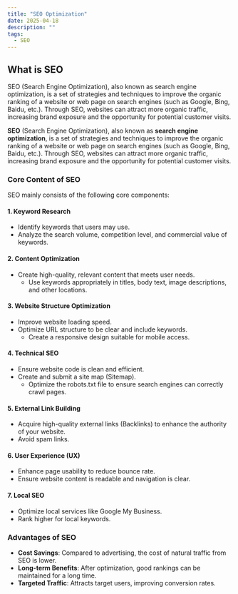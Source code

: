 ```yaml
---
title: "SEO Optimization"
date: 2025-04-18
description: ""
tags:
  - SEO
---
```


## What is SEO

SEO (Search Engine Optimization), also known as search engine optimization, is a set of strategies and techniques to improve the organic ranking of a website or web page on search engines (such as Google, Bing, Baidu, etc.). Through SEO, websites can attract more organic traffic, increasing brand exposure and the opportunity for potential customer visits.

**SEO** (Search Engine Optimization), also known as **search engine optimization**, is a set of strategies and techniques to improve the organic ranking of a website or web page on search engines (such as Google, Bing, Baidu, etc.). Through SEO, websites can attract more organic traffic, increasing brand exposure and the opportunity for potential customer visits.

### Core Content of SEO
SEO mainly consists of the following core components:

#### 1. **Keyword Research**
   - Identify keywords that users may use.
   - Analyze the search volume, competition level, and commercial value of keywords.

#### 2. **Content Optimization**
- Create high-quality, relevant content that meets user needs.
   - Use keywords appropriately in titles, body text, image descriptions, and other locations.

#### 3. **Website Structure Optimization**
   - Improve website loading speed.
- Optimize URL structure to be clear and include keywords.
   - Create a responsive design suitable for mobile access.

#### 4. **Technical SEO**
   - Ensure website code is clean and efficient.
- Create and submit a site map (Sitemap).
   - Optimize the robots.txt file to ensure search engines can correctly crawl pages.

#### 5. **External Link Building**
   - Acquire high-quality external links (Backlinks) to enhance the authority of your website.
- Avoid spam links.

#### 6. **User Experience (UX)**
   - Enhance page usability to reduce bounce rate.
   - Ensure website content is readable and navigation is clear.

#### 7. **Local SEO**
   - Optimize local services like Google My Business.
   - Rank higher for local keywords.

### Advantages of SEO
- **Cost Savings**: Compared to advertising, the cost of natural traffic from SEO is lower.
- **Long-term Benefits**: After optimization, good rankings can be maintained for a long time.
- **Targeted Traffic**: Attracts target users, improving conversion rates.


